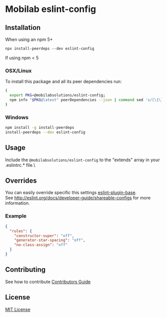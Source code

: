 # Mobilab eslint-config

## Installation

When using an npm 5+

`npx install-peerdeps --dev eslint-config`

If using npm < 5

### OSX/Linux

To install this package and all its peer dependencies run:

```bash
(
  export PKG=@mobilabsolutions/eslint-config;
  npm info "$PKG@latest" peerDependencies --json | command sed 's/[\{\},]//g ; s/: /@/g' | xargs npm install --save-dev "$PKG@latest"
)
```

### Windows

```bash
npm install -g install-peerdeps
install-peerdeps --dev eslint-config
```

## Usage

Include the `@mobilabsolutions/eslint-config` to the "extends" array in your .eslintrc.\* file.\

## Overrides

You can easily override specific this settings [eslint-plugin-base](https://github.com/base-community/eslint-plugin-base).\
See http://eslint.org/docs/developer-guide/shareable-configs for more information.

### Example

```json
{
  "rules": {
    "constructor-super": "off",
    "generator-star-spacing": "off",
    "no-class-assign": "off"
  }
}
```

## Contributing
See how to contribute [Contributors Guide](./../../CONTRIBUTING.md)

## License
[MIT License](./../../LICENSE.md)
